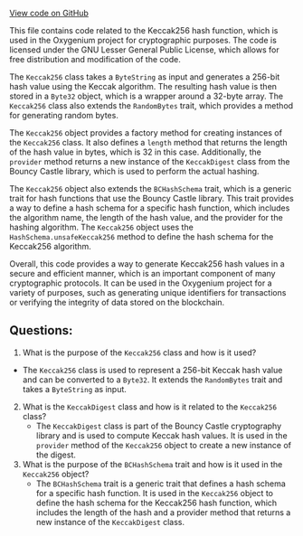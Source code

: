 [View code on GitHub](https://github.com/oxygenium/oxygenium/crypto/src/main/scala/org/oxygenium/crypto/Keccak256.scala)

This file contains code related to the Keccak256 hash function, which is used in the Oxygenium project for cryptographic purposes. The code is licensed under the GNU Lesser General Public License, which allows for free distribution and modification of the code.

The `Keccak256` class takes a `ByteString` as input and generates a 256-bit hash value using the Keccak algorithm. The resulting hash value is then stored in a `Byte32` object, which is a wrapper around a 32-byte array. The `Keccak256` class also extends the `RandomBytes` trait, which provides a method for generating random bytes.

The `Keccak256` object provides a factory method for creating instances of the `Keccak256` class. It also defines a `length` method that returns the length of the hash value in bytes, which is 32 in this case. Additionally, the `provider` method returns a new instance of the `KeccakDigest` class from the Bouncy Castle library, which is used to perform the actual hashing.

The `Keccak256` object also extends the `BCHashSchema` trait, which is a generic trait for hash functions that use the Bouncy Castle library. This trait provides a way to define a hash schema for a specific hash function, which includes the algorithm name, the length of the hash value, and the provider for the hashing algorithm. The `Keccak256` object uses the `HashSchema.unsafeKeccak256` method to define the hash schema for the Keccak256 algorithm.

Overall, this code provides a way to generate Keccak256 hash values in a secure and efficient manner, which is an important component of many cryptographic protocols. It can be used in the Oxygenium project for a variety of purposes, such as generating unique identifiers for transactions or verifying the integrity of data stored on the blockchain.
## Questions: 
 1. What is the purpose of the `Keccak256` class and how is it used?
   - The `Keccak256` class is used to represent a 256-bit Keccak hash value and can be converted to a `Byte32`. It extends the `RandomBytes` trait and takes a `ByteString` as input.
2. What is the `KeccakDigest` class and how is it related to the `Keccak256` class?
   - The `KeccakDigest` class is part of the Bouncy Castle cryptography library and is used to compute Keccak hash values. It is used in the `provider` method of the `Keccak256` object to create a new instance of the digest.
3. What is the purpose of the `BCHashSchema` trait and how is it used in the `Keccak256` object?
   - The `BCHashSchema` trait is a generic trait that defines a hash schema for a specific hash function. It is used in the `Keccak256` object to define the hash schema for the Keccak256 hash function, which includes the length of the hash and a provider method that returns a new instance of the `KeccakDigest` class.